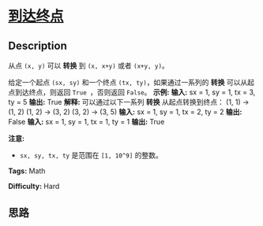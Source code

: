 # [到达终点][title]

## Description

从点 `(x, y)` 可以 **转换** 到 `(x, x+y)`  或者 `(x+y, y)`。

给定一个起点 `(sx, sy)` 和一个终点 `(tx, ty)`，如果通过一系列的 **转换** 可以从起点到达终点，则返回 `True `，否则返回
`False`。
            **示例:**    **输入:** sx = 1, sy = 1, tx = 3, ty = 5    **输出:** True    **解释:** 可以通过以下一系列 **转换** 从起点转换到终点：    (1, 1) -> (1, 2)    (1, 2) -> (3, 2)    (3, 2) -> (3, 5)        **输入:** sx = 1, sy = 1, tx = 2, ty = 2    **输出:** False        **输入:** sx = 1, sy = 1, tx = 1, ty = 1    **输出:** True        

**注意:**

  * `sx, sy, tx, ty` 是范围在 `[1, 10^9]` 的整数。


**Tags:** Math

**Difficulty:** Hard

## 思路

[title]: https://leetcode-cn.com/problems/reaching-points
